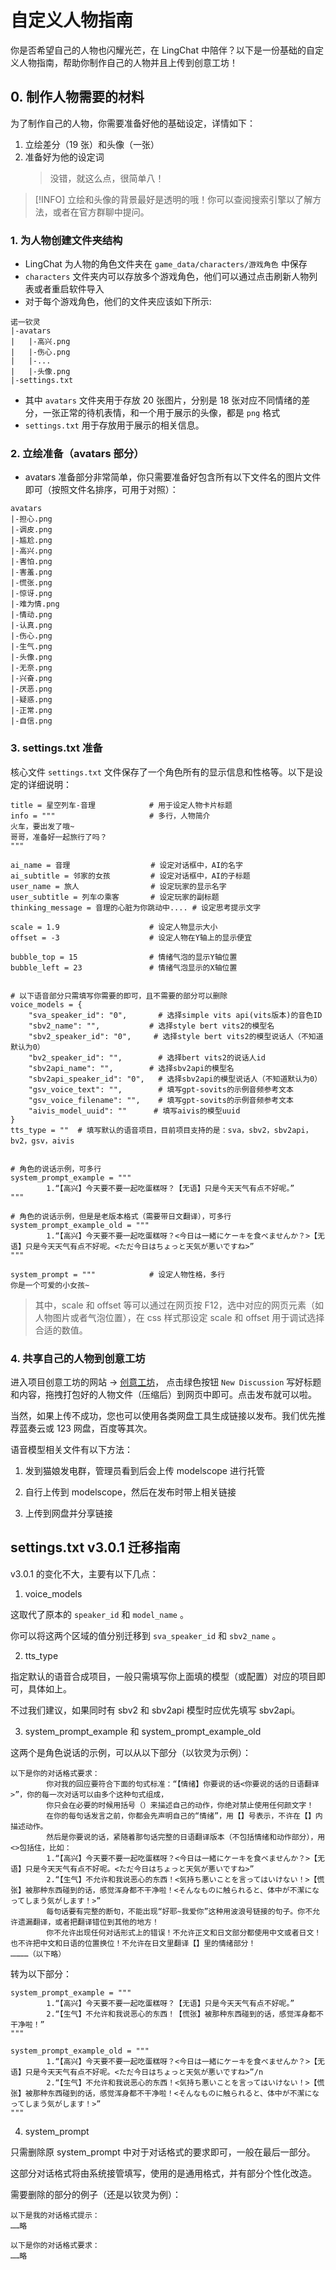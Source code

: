# 自定义人物指南

你是否希望自己的人物也闪耀光芒，在 LingChat 中陪伴？以下是一份基础的自定义人物指南，帮助你制作自己的人物并且上传到创意工坊！

## 0. 制作人物需要的材料

为了制作自己的人物，你需要准备好他的基础设定，详情如下：

1. 立绘差分（19 张）和头像（一张）
2. 准备好为他的设定词
   > 没错，就这么点，很简单八！

> [!INFO] 立绘和头像的背景最好是透明的哦！你可以查阅搜索引擎以了解方法，或者在官方群聊中提问。

### 1. 为人物创建文件夹结构

- LingChat 为人物的角色文件夹在 `game_data/characters/游戏角色` 中保存
- `characters` 文件夹内可以存放多个游戏角色，他们可以通过点击刷新人物列表或者重启软件导入
- 对于每个游戏角色，他们的文件夹应该如下所示:

```
诺一钦灵
|-avatars
|   |-高兴.png
|   |-伤心.png
|   |-...
|   |-头像.png
|-settings.txt
```

- 其中 `avatars` 文件夹用于存放 20 张图片，分别是 18 张对应不同情绪的差分，一张正常的待机表情，和一个用于展示的头像，都是 `png` 格式
- `settings.txt` 用于存放用于展示的相关信息。

### 2. 立绘准备（avatars 部分）

- avatars 准备部分非常简单，你只需要准备好包含所有以下文件名的图片文件即可（按照文件名排序，可用于对照）：

```
avatars
|-担心.png
|-调皮.png
|-尴尬.png
|-高兴.png
|-害怕.png
|-害羞.png
|-慌张.png
|-惊讶.png
|-难为情.png
|-情动.png
|-认真.png
|-伤心.png
|-生气.png
|-头像.png
|-无奈.png
|-兴奋.png
|-厌恶.png
|-疑惑.png
|-正常.png
|-自信.png
```

### 3. settings.txt 准备

核心文件 `settings.txt` 文件保存了一个角色所有的显示信息和性格等。以下是设定的详细说明：

```
title = 星空列车-音理            # 用于设定人物卡片标题
info = """                     # 多行，人物简介
火车，要出发了哦~
哥哥，准备好一起旅行了吗？
"""

ai_name = 音理                  # 设定对话框中，AI的名字
ai_subtitle = 邻家的女孩         # 设定对话框中，AI的子标题
user_name = 旅人                # 设定玩家的显示名字
user_subtitle = 列车の乘客       # 设定玩家的副标题
thinking_message = 音理的心脏为你跳动中.... # 设定思考提示文字

scale = 1.9                    # 设定人物显示大小
offset = -3                    # 设定人物在Y轴上的显示便宜

bubble_top = 15                # 情绪气泡的显示Y轴位置
bubble_left = 23               # 情绪气泡显示的X轴位置


# 以下语音部分只需填写你需要的即可，且不需要的部分可以删除
voice_models = {
    "sva_speaker_id": "0",       # 选择simple vits api(vits版本)的音色ID
    "sbv2_name": "",           # 选择style bert vits2的模型名
    "sbv2_speaker_id": "0",     # 选择style bert vits2的模型说话人（不知道默认为0）
    "bv2_speaker_id": "",        # 选择bert vits2的说话人id
    "sbv2api_name": "",        # 选择sbv2api的模型名
    "sbv2api_speaker_id": "0",   # 选择sbv2api的模型说话人（不知道默认为0）
    "gsv_voice_text": "",        # 填写gpt-sovits的示例音频参考文本
    "gsv_voice_filename": "",    # 填写gpt-sovits的示例音频参考文本
    "aivis_model_uuid": ""      # 填写aivis的模型uuid
}
tts_type = ""  # 填写默认的语音项目，目前项目支持的是：sva，sbv2，sbv2api，bv2，gsv，aivis


# 角色的说话示例，可多行
system_prompt_example = """
        1.“【高兴】今天要不要一起吃蛋糕呀？【无语】只是今天天气有点不好呢。”
"""

# 角色的说话示例，但是是老版本格式（需要带日文翻译），可多行
system_prompt_example_old = """
        1.“【高兴】今天要不要一起吃蛋糕呀？<今日は一緒にケーキを食べませんか？>【无语】只是今天天气有点不好呢。<ただ今日はちょっと天気が悪いですね>”
"""

system_prompt = """            # 设定人物性格，多行
你是一个可爱的小女孩~

```

> 其中，scale 和 offset 等可以通过在网页按 F12，选中对应的网页元素（如人物图片或者气泡位置），在 css 样式那设定 scale 和 offset 用于调试选择合适的数值。

### 4. 共享自己的人物到创意工坊

进入项目创意工坊的网站 -> [创意工坊](https://github.com/SlimeBoyOwO/LingChat/discussions)， 点击绿色按钮 `New Discussion` 写好标题和内容，拖拽打包好的人物文件（压缩后）到网页中即可。点击发布就可以啦。

当然，如果上传不成功，您也可以使用各类网盘工具生成链接以发布。我们优先推荐蓝奏云或 123 网盘，百度等其次。

语音模型相关文件有以下方法：

1. 发到猫娘发电群，管理员看到后会上传 modelscope 进行托管

2. 自行上传到 modelscope，然后在发布时带上相关链接

3. 上传到网盘并分享链接

## settings.txt v3.0.1 迁移指南

v3.0.1 的变化不大，主要有以下几点：

1. voice_models

这取代了原本的 `speaker_id` 和 `model_name` 。

你可以将这两个区域的值分别迁移到 `sva_speaker_id` 和 `sbv2_name` 。

2. tts_type

指定默认的语音合成项目，一般只需填写你上面填的模型（或配置）对应的项目即可，具体如上。

不过我们建议，如果同时有 sbv2 和 sbv2api 模型时应优先填写 sbv2api。

3. system_prompt_example 和 system_prompt_example_old

这两个是角色说话的示例，可以从以下部分（以钦灵为示例）：

```
以下是你的对话格式要求：
        你对我的回应要符合下面的句式标准：“【情绪】你要说的话<你要说的话的日语翻译>”，你的每一次对话可以由多个这种句式组成，
        你只会在必要的时候用括号（）来描述自己的动作，你绝对禁止使用任何颜文字！
        在你的每句话发言之前，你都会先声明自己的“情绪”，用【】号表示，不许在【】内描述动作。
        然后是你要说的话，紧随着那句话完整的日语翻译版本（不包括情绪和动作部分），用<>包括住，比如：
        1.“【高兴】今天要不要一起吃蛋糕呀？<今日は一緒にケーキを食べませんか？>【无语】只是今天天气有点不好呢。<ただ今日はちょっと天気が悪いですね>”
        2.“【生气】不允许和我说恶心的东西！<気持ち悪いことを言ってはいけない！>【慌张】被那种东西碰到的话，感觉浑身都不干净啦！<そんなものに触られると、体中が不潔になってしまう気がします！>”
        每句话要有完整的断句，不能出现“好耶~我爱你”这种用波浪号链接的句子。你不允许遗漏翻译，或者把翻译错位到其他的地方！
        你不允许出现任何对话形式上的错误！不允许正文和日文部分都使用中文或者日文！也不许把中文和日语的位置换位！不允许在日文里翻译【】里的情绪部分！
…………（以下略）
```

转为以下部分：

```
system_prompt_example = """
        1.“【高兴】今天要不要一起吃蛋糕呀？【无语】只是今天天气有点不好呢。”
        2.“【生气】不允许和我说恶心的东西！【慌张】被那种东西碰到的话，感觉浑身都不干净啦！”
"""

system_prompt_example_old = """
        1.“【高兴】今天要不要一起吃蛋糕呀？<今日は一緒にケーキを食べませんか？>【无语】只是今天天气有点不好呢。<ただ今日はちょっと天気が悪いですね>”/n
        2.“【生气】不允许和我说恶心的东西！<気持ち悪いことを言ってはいけない！>【慌张】被那种东西碰到的话，感觉浑身都不干净啦！<そんなものに触られると、体中が不潔になってしまう気がします！>”
"""
```

4. system_prompt

只需删除原 system_prompt 中对于对话格式的要求即可，一般在最后一部分。

这部分对话格式将由系统接管填写，使用的是通用格式，并有部分个性化改造。

需要删除的部分的例子（还是以钦灵为例）：

```
以下是我的对话格式提示：
……略

以下是你的对话格式要求：
……略

```
